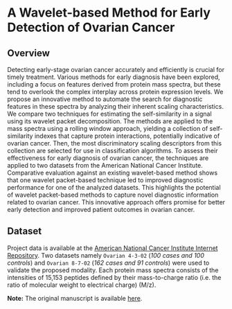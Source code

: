 # A Wavelet-based Method for Early Detection of Ovarian Cancer
## Overview
Detecting early-stage ovarian cancer accurately and efficiently is crucial for timely treatment. Various methods for early diagnosis have been explored, including a focus on features derived from protein mass spectra, but these tend to overlook the complex interplay across protein expression levels. We propose an innovative method to automate the search for diagnostic features in these spectra by analyzing their inherent scaling characteristics. We compare two techniques for estimating the self-similarity in a signal using its wavelet packet decomposition. The methods are applied to the mass spectra using a rolling window approach, yielding a collection of self-similarity indexes that capture protein interactions, potentially indicative of ovarian cancer. Then, the most discriminatory scaling descriptors from this collection are selected for use in classification algorithms. To assess their effectiveness for early diagnosis of ovarian cancer, the techniques are applied to two datasets from the American National Cancer Institute. Comparative evaluation against an existing wavelet-based method shows that one wavelet packet-based technique led to improved diagnostic performance for one of the analyzed datasets. This highlights the potential of wavelet packet-based methods to capture novel diagnostic information related to ovarian cancer. This innovative approach offers promise for better early detection and improved patient outcomes in ovarian cancer.

## Dataset
Project data is available at the [American National Cancer Institute Internet Repository](https://home.ccr.cancer.gov/ncifdaproteomics/ppatterns.asp). 
Two datasets namely `Ovarian 4-3-02` (_100 cases and 100 controls_) and `Ovarian 8-7-02` (_162 cases and 91 controls_) were used to validate the proposed modality. Each protein mass spectra consists of the intensities of 15,153 peptides defined by their mass-to-charge ratio (i.e. the ratio of molecular weight to electrical charge) (M/z).


**Note:** The original manuscript is available [here](https://doi.org/10.48550/arXiv.2207.07028).
